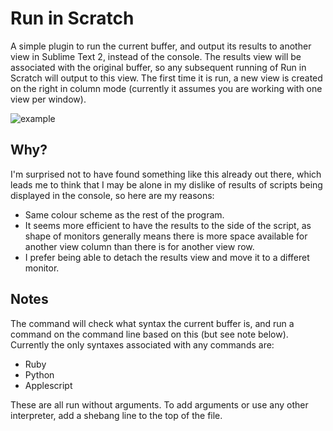 Run in Scratch
==============
A simple plugin to run the current buffer, and output its results to another view in Sublime Text 2, instead of the console. The results view will be associated with the original buffer, so any subsequent running of Run in Scratch will output to this view. The first time it is run, a new view is created on the right in column mode (currently it assumes you are working with one view per window).

![example](http://ryecroft.github.com/RunInScratch/blob/master/example.jpg?v=7)

Why?
----
I'm surprised not to have found something like this already out there, which leads me to think that I may be alone in my dislike of results of scripts being displayed in the console, so here are my reasons:

- Same colour scheme as the rest of the program.
- It seems more efficient to have the results to the side of the script, as shape of monitors generally means there is more space available for another view column than there is for another view row.
- I prefer being able to detach the results view and move it to a differet monitor.

Notes
-----
The command will check what syntax the current buffer is, and run a command on the command line based on this (but see note below). Currently the only syntaxes associated with any commands are:

- Ruby
- Python
- Applescript

These are all run without arguments. To add arguments or use any other interpreter, add a shebang line to the top of the file.